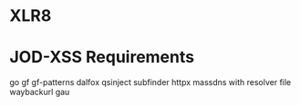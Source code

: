 # XLR8

# JOD-XSS Requirements
go
gf
gf-patterns
dalfox
qsinject
subfinder
httpx
massdns with resolver file
waybackurl 
gau

